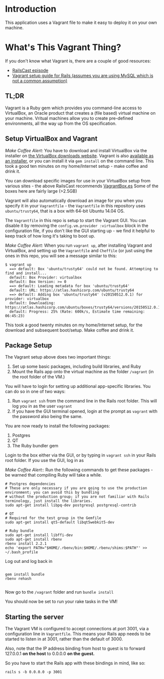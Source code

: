 # Introduction

This application uses a Vagrant file to make it easy to deploy it on your own machine.

# What's This Vagrant Thing?

If you don't know what Vagrant is, there are a couple of good resources:

* [RailsCast episode](http://railscasts.com/episodes/292-virtual-machines-with-vagrant)
* [Vagrant setup guide for Rails (assumes you are using MySQL which is not a common assumption)](https://gorails.com/guides/using-vagrant-for-rails-development)

## TL;DR

Vagrant is a Ruby gem which provides you command-line access to VirtualBox, an Oracle product that creates a (file based) virtual machine on your machine. Vritual machines allow you to create pre-defined environments, all the way up from the OS specification.

## Setup VirtualBox and Vagrant

*Make Coffee Alert:* You have to download and install VirtualBox via the installer on [the VirtualBox downloads website](https://www.virtualbox.org/wiki/Downloads). Vagrant is also [available as an installer](http://www.vagrantup.com/downloads.html), or you can install it via `gem install` on the command line. This took a good ten minutes on my home/Internet setup - make coffee and drink it.

You can download specific images for use in your VirtualBox setup from various sites - the above RailsCast recommends [VagrantBox.es](http://www.vagrantbox.es/) Some of the boxes here are fairly large (>2.5GB)

Vagrant will also automatically download an image for you when you specify it in your `Vagrantfile` - the `Vagrantfile` in this repository uses `ubuntu/trusty64`, that is a box with 64-bit Ubuntu 14.04 OS.

The `Vagrantfile` in this repo is setup to start the Vagrant GUI. You can disable it by removing the `config.vm.provider :virtualbox` block in the configuration file, if you don't like the GUI starting up - we find it helpful to keep track of how long it's taking to boot up.

*Make Coffee Alert:* When you run `vagrant up`, after installing Vagrant and VirtualBox, and setting up the `Vagrantfile` and `Cheffile` (or just using the ones in this repo, you will see a message similar to this:

    $ vagrant up
      ==> default: Box 'ubuntu/trusty64' could not be found. Attempting to find and install...
      default: Box Provider: virtualbox
      default: Box Version: >= 0
      ==> default: Loading metadata for box 'ubuntu/trusty64'
      default: URL: https://atlas.hashicorp.com/ubuntu/trusty64
      ==> default: Adding box 'ubuntu/trusty64' (v20150512.0.1) for provider: virtualbox
      default: Downloading: https://atlas.hashicorp.com/ubuntu/boxes/trusty64/versions/20150512.0.1/providers/virtualbox.box
      default: Progress: 25% (Rate: 600k/s, Estimate time remaining: 06:45:23)

This took a good twenty minutes on my home/Internet setup, for the download and subsequent boot/setup. Make coffee and drink it.

## Package Setup

The Vagrant setup above does two important things:

1. Set up some basic packages, including build libraries, and Ruby
1. Mount the Rails app onto the virtual machine as the folder `/vagrant` (in the root folder of the VM.)

You will have to login for setting up additional app-specific libraries. You can do so in one of two ways:

1. Run `vagrant ssh` from the command line in the Rails root folder. This will log you in as the user `vagrant`
1. If you have the GUI terminal opened, login at the prompt as `vagrant` with the password also being the same.

You are now ready to install the following packages:

1. Postgres
1. QT
1. The Ruby bundler gem

Login to the box either via the GUI, or by typing in `vagrant ssh` in your Rails root folder. If you use the GUI, log in as 

*Make Coffee Alert:*: Run the following commands to get these packages - be warned that compiling Ruby will take a while.

````
# Postgres dependencies
# These are only necessary if you are going to use the production environment; you can avoid this by bundling
# without the production group; if you are not familiar with Rails terminology, just install the libraries.
sudo apt-get install libpq-dev postgresql postgresql-contrib

# QT
# Required for the test group in the Gemfile
sudo apt-get install qt5-default libqt5webkit5-dev

# Ruby bundle
sudo apt-get install libffi-dev	
sudo apt-get install rbenv
rbenv install 2.2.1
echo 'export PATH="$HOME/.rbenv/bin:$HOME/.rbenv/shims:$PATH"' >> ~/.bash_profile

````

Log out and log back in

````

gem install bundle
rbenv rehash


````

Now go to the `/vagrant` folder and run `bundle install`

You should now be set to run your rake tasks in the VM!

## Starting the server

The Vagrant VM is configured to accept connections at port 3001, via a configuration line in `Vagrantfile`. This means your Rails app needs to be started to listen in at 3001, rather than the default of 3000.

Also, note that the IP address binding from host to guest is to forward 127.0.0.1 **on the host** to 0.0.0.0 **on the guest.**

So you have to start the Rails app with these bindings in mind, like so:

    rails s -b 0.0.0.0 -p 3001

